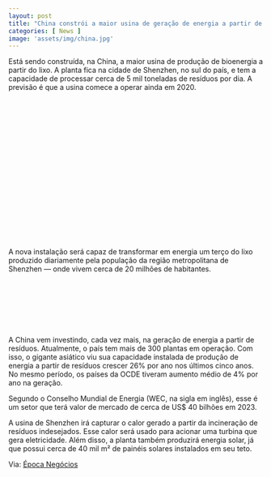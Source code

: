 ```yaml
---
layout: post
title: "China constrói a maior usina de geração de energia a partir de lixo do mundo"
categories: [ News ]
image: 'assets/img/china.jpg'
---
```


Está sendo construída, na China, a maior usina de produção de bioenergia a partir do lixo. A planta fica na cidade de Shenzhen, no sul do país, e tem a capacidade de processar cerca de 5 mil toneladas de resíduos por dia. A previsão é que a usina comece a operar ainda em 2020.

<!-- QUADRADO -->
<script async src="//pagead2.googlesyndication.com/pagead/js/adsbygoogle.js"></script>
<ins class="adsbygoogle"
style="display:inline-block;width:336px;height:280px"
data-ad-client="ca-pub-2838251107855362"
data-ad-slot="5351066970"></ins>
<script>
(adsbygoogle = window.adsbygoogle || []).push({});
</script>

A nova instalação será capaz de transformar em energia um terço do lixo produzido diariamente pela população da região metropolitana de Shenzhen — onde vivem cerca de 20 milhões de habitantes.

<!-- MINI ANÚNCIO -->
<script async src="//pagead2.googlesyndication.com/pagead/js/adsbygoogle.js"></script>
<!-- Games Root -->
<ins class="adsbygoogle"
style="display:inline-block;width:730px;height:95px"
data-ad-client="ca-pub-2838251107855362"
data-ad-slot="5351066970"></ins>
<script>
(adsbygoogle = window.adsbygoogle || []).push({});
</script>

A China vem investindo, cada vez mais, na geração de energia a partir de resíduos. Atualmente, o país tem mais de 300 plantas em operação. Com isso, o gigante asiático viu sua capacidade instalada de produção de energia a partir de resíduos crescer 26% por ano nos últimos cinco anos. No mesmo período, os países da OCDE tiveram aumento médio de 4% por ano na geração.

<!-- RETANGULO LARGO 2 -->
<script async src="//pagead2.googlesyndication.com/pagead/js/adsbygoogle.js"></script>
<ins class="adsbygoogle"
style="display:block; text-align:center;"
data-ad-layout="in-article"
data-ad-format="fluid"
data-ad-client="ca-pub-2838251107855362"
data-ad-slot="8549252987"></ins>
<script>
(adsbygoogle = window.adsbygoogle || []).push({});
</script>

Segundo o Conselho Mundial de Energia (WEC, na sigla em inglês), esse é um setor que terá valor de mercado de cerca de US$ 40 bilhões em 2023.

A usina de Shenzhen irá capturar o calor gerado a partir da incineração de resíduos indesejados. Esse calor será usado para acionar uma turbina que gera eletricidade. Além disso, a planta também produzirá energia solar, já que possui cerca de 40 mil m² de painéis solares instalados em seu teto.

<!-- RETANGULO LARGO -->
<script async src="https://pagead2.googlesyndication.com/pagead/js/adsbygoogle.js"></script>
<!-- Informat -->
<ins class="adsbygoogle"
style="display:block"
data-ad-client="ca-pub-2838251107855362"
data-ad-slot="2327980059"
data-ad-format="auto"
data-full-width-responsive="true"></ins>
<script>
(adsbygoogle = window.adsbygoogle || []).push({});
</script>

Via: [Época Negócios](https://epocanegocios.globo.com/Mundo/noticia/2019/07/china-constroi-maior-usina-de-geracao-de-energia-partir-de-lixo-do-mundo.html)

<!-- QUADRADO -->
<script async src="//pagead2.googlesyndication.com/pagead/js/adsbygoogle.js"></script>
<ins class="adsbygoogle"
style="display:inline-block;width:336px;height:280px"
data-ad-client="ca-pub-2838251107855362"
data-ad-slot="5351066970"></ins>
<script>
(adsbygoogle = window.adsbygoogle || []).push({});
</script>

